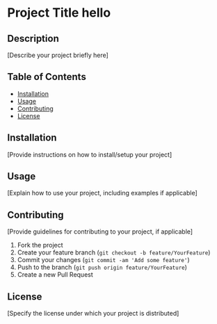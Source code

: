 # Project Title hello

## Description

[Describe your project briefly here]

## Table of Contents

- [Installation](#installation)
- [Usage](#usage)
- [Contributing](#contributing)
- [License](#license)

## Installation

[Provide instructions on how to install/setup your project]

## Usage

[Explain how to use your project, including examples if applicable]

## Contributing

[Provide guidelines for contributing to your project, if applicable]

1. Fork the project
2. Create your feature branch (`git checkout -b feature/YourFeature`)
3. Commit your changes (`git commit -am 'Add some feature'`)
4. Push to the branch (`git push origin feature/YourFeature`)
5. Create a new Pull Request

## License

[Specify the license under which your project is distributed]
